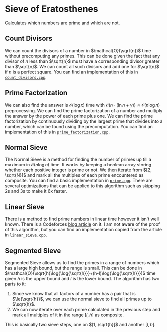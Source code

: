 # Sieve of Eratosthenes

Calculates which numbers are prime and which are not.

## Count Divisors

We can count the divisors of a number in $\mathcal{O}(\sqrt{n})$ time without precomputing any primes. This can be done given the fact that any divisor of $n$ less than $\sqrt{n}$ must have a corresponding divisor greater than $\sqrt{n}$. We can count all such divisors and add one for $\sqrt{n}$ if $n$ is a perfect square. You can find an implementation of this in [`count_divisors.cpp`](./count_divisors.cpp).

## Prime Factorization

We can also find the answer is $\mathcal{O}(\log{x})$ time with $\mathcal{O}(n\cdot(\ln{n}+\gamma))\approx \mathcal{O}(n\log{n})$ preprocessing. We can find the prime factorization of a number and multiply the answer by the power of each prime plus one. We can find the prime factorization by continuously dividing by the largest prime that divides into a number, which can be found using the precomputation. You can find an implementation of this in [`prime_factorization.cpp`](./prime_factorization.cpp).

## Normal Sieve

The Normal Sieve is a method for finding the number of primes up till a maximum in $\mathcal{O}(n\log{n})$ time. It works by keeping a boolean array storing whether each positive integer is prime or not. We then iterate from $[2, \sqrt{N}]$ and mark all the multiples of each prime encountered as composite. You can find a basic implementation in [`prime.cpp`](./prime.cpp). There are several optimizations that can be applied to this algorithm such as skipping 2s and 3s to make it 6x faster.

## Linear Sieve

There is a method to find prime numbers in linear time however it isn't well known. There is a Codeforces [blog article](https://codeforces.com/blog/entry/54090) on it. I am not aware of the proof of this algorithm, but you can find an implementation copied from the article in [`linear_sieve.cpp`](./linear_sieve.cpp).

## Segmented Sieve

Segmented Sieve allows us to find the primes in a range of numbers which has a large high bound, but the range is small. This can be done in $\mathcal{O}(\sqrt{h}\log{\log{\sqrt{h}}}+(h-l)\log{\log{\sqrt{h}}})$ time given $h$ is the upper bound and $l$ is the lower bound. The algorithm has two parts to it:

1. Since we know that all factors of a number has a pair that is $\le{\sqrt{h}}$, we can use the normal sieve to find all primes up to $\sqrt{h}$.
2. We can now iterate over each prime calculated in the previous step and mark all multiples of it in the range $[l, h]$ as composite.

This is basically two sieve steps, one on $[1, \sqrt{h}]$ and another $[l, h]$.
